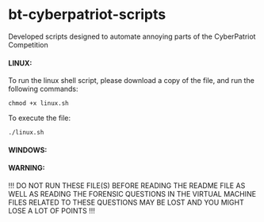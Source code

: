 # bt-cyberpatriot-scripts
Developed scripts designed to automate annoying parts of the CyberPatriot Competition


#### LINUX: 

To run the linux shell script, please download a copy of the file, and run the following commands: 

```chmod +x linux.sh```

To execute the file:

```./linux.sh```

#### WINDOWS: 


#### WARNING: 
!!! DO NOT RUN THESE FILE(S) BEFORE READING THE README FILE AS WELL AS READING THE FORENSIC QUESTIONS IN THE VIRTUAL MACHINE
FILES RELATED TO THESE QUESTIONS MAY BE LOST AND YOU MIGHT LOSE A LOT OF POINTS !!!
